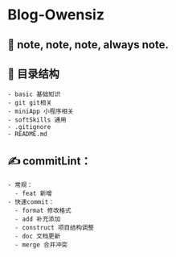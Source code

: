 # Blog-Owensiz
## 🙋 note, note, note, always note.

## 🏡 目录结构
```
- basic 基础知识
- git git相关
- miniApp 小程序相关
- softSkills 通用
- .gitignore
- README.md 
```

## ✍️ commitLint： 
```
- 常规：
  - feat 新增
- 快速commit： 
  - format 修改格式
  - add 补充添加
  - construct 项目结构调整
  - doc 文档更新
  - merge 合并冲突
```




